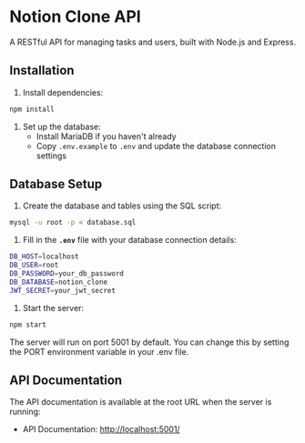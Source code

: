 # Notion Clone API

A RESTful API for managing tasks and users, built with Node.js and Express.

## Installation

1. Install dependencies:

```bash
npm install
```

1. Set up the database:
   - Install MariaDB if you haven't already
   - Copy `.env.example` to `.env` and update the database connection settings

## Database Setup

1. Create the database and tables using the SQL script:

```bash
mysql -u root -p < database.sql
```

1. Fill in the **`.env`** file with your database connection details:

```bash
DB_HOST=localhost
DB_USER=root
DB_PASSWORD=your_db_password
DB_DATABASE=notion_clone
JWT_SECRET=your_jwt_secret
```

1. Start the server:

```bash
npm start
```

The server will run on port 5001 by default. You can change this by setting the PORT environment variable in your .env file.

## API Documentation

The API documentation is available at the root URL when the server is running:

- API Documentation: <http://localhost:5001/>

